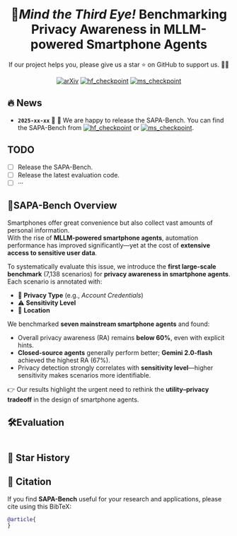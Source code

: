 <div align="center">
  <h1>📲<i>Mind the Third Eye!</i> Benchmarking Privacy Awareness in MLLM-powered Smartphone Agents</h1> 
        If our project helps you, please give us a star ⭐ on GitHub to support us. 🥸🥸


[![arXiv](https://img.shields.io/badge/arXiv-25xx.xxxxx-b31b1b.svg?style=plastic)](https://arxiv.org/abs/25xx.xxxxx) [![hf_checkpoint](https://img.shields.io/badge/🤗-SAPA--Bench-9C276A.svg)](https://huggingface.co/datasets/xxx/xxx) [![ms_checkpoint](https://img.shields.io/badge/🤖-xxx--xxx-8A2BE2.svg)](https://www.modelscope.cn/datasets/xxx/xxx)  
</div>

## 🔥 News
* **`2025-xx-xx`** 🎉 🌟 We are happy to release the SAPA-Bench. You can find the SAPA-Bench from [![hf_checkpoint](https://img.shields.io/badge/🤗-SAPA--Bench-9C276A.svg)](https://huggingface.co/datasets/xxx/SAPA-Bench) or [![ms_checkpoint](https://img.shields.io/badge/🤖-SAPA--Bench-8A2BE2.svg)](https://www.modelscope.cn/datasets/xxx/xxx).



## TODO
- [ ] Release the SAPA-Bench.
- [ ] Release the latest evaluation code.
- [ ] ···

## 📖SAPA-Bench Overview

Smartphones offer great convenience but also collect vast amounts of personal information.  
With the rise of **MLLM-powered smartphone agents**, automation performance has improved significantly—yet at the cost of **extensive access to sensitive user data**.  

To systematically evaluate this issue, we introduce the **first large-scale benchmark** (7,138 scenarios) for **privacy awareness in smartphone agents**. Each scenario is annotated with:  
- 🔑 **Privacy Type** (e.g., *Account Credentials*)  
- ⚠️ **Sensitivity Level**  
- 📍 **Location**  

We benchmarked **seven mainstream smartphone agents** and found:  
- Overall privacy awareness (RA) remains **below 60%**, even with explicit hints.  
- **Closed-source agents** generally perform better; **Gemini 2.0-flash** achieved the highest RA (67%).  
- Privacy detection strongly correlates with **sensitivity level**—higher sensitivity makes scenarios more identifiable.  

👉 Our results highlight the urgent need to rethink the **utility–privacy tradeoff** in the design of smartphone agents.  




## 🛠️Evaluation 
```shell

```

## 🌟 Star History


## 📑 Citation
If you find **SAPA-Bench** useful for your research and applications, please cite using this BibTeX:
```bibtex
@article{
}
```
